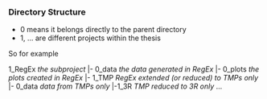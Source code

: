 ### Directory Structure

- 0 means it belongs directly to the parent directory
- 1, ... are different projects within the thesis

So for example

1_RegEx		_the subproject_
 |- 0_data  _the data generated in RegEx_
 |- 0_plots _the plots created in RegEx_
 |- 1_TMP	_RegEx extended (or reduced) to TMPs only_
	 |- 0_data 	_data from TMPs only_
	 |-1_3R	_TMP reduced to 3R only_
	...
